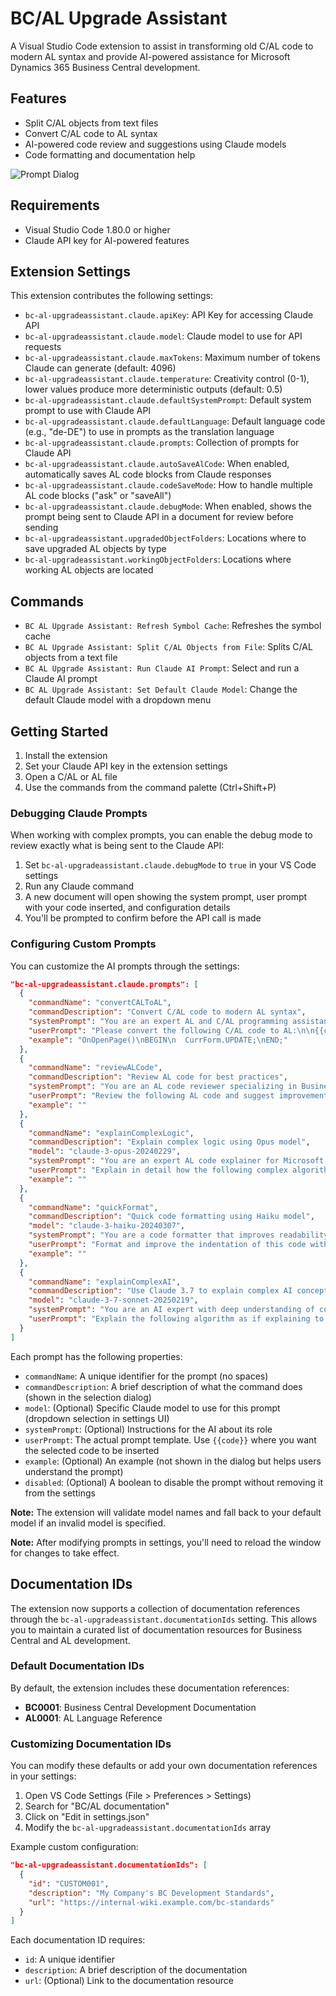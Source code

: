 # BC/AL Upgrade Assistant

A Visual Studio Code extension to assist in transforming old C/AL code to modern AL syntax and provide AI-powered assistance for Microsoft Dynamics 365 Business Central development.

## Features

- Split C/AL objects from text files
- Convert C/AL code to AL syntax
- AI-powered code review and suggestions using Claude models
- Code formatting and documentation help

![Prompt Dialog](https://imgur.com/Fdwiq2K.png)

## Requirements

- Visual Studio Code 1.80.0 or higher
- Claude API key for AI-powered features

## Extension Settings

This extension contributes the following settings:

- `bc-al-upgradeassistant.claude.apiKey`: API Key for accessing Claude API
- `bc-al-upgradeassistant.claude.model`: Claude model to use for API requests
- `bc-al-upgradeassistant.claude.maxTokens`: Maximum number of tokens Claude can generate (default: 4096)
- `bc-al-upgradeassistant.claude.temperature`: Creativity control (0-1), lower values produce more deterministic outputs (default: 0.5)
- `bc-al-upgradeassistant.claude.defaultSystemPrompt`: Default system prompt to use with Claude API
- `bc-al-upgradeassistant.claude.defaultLanguage`: Default language code (e.g., "de-DE") to use in prompts as the translation language
- `bc-al-upgradeassistant.claude.prompts`: Collection of prompts for Claude API
- `bc-al-upgradeassistant.claude.autoSaveAlCode`: When enabled, automatically saves AL code blocks from Claude responses
- `bc-al-upgradeassistant.claude.codeSaveMode`: How to handle multiple AL code blocks ("ask" or "saveAll")
- `bc-al-upgradeassistant.claude.debugMode`: When enabled, shows the prompt being sent to Claude API in a document for review before sending
- `bc-al-upgradeassistant.upgradedObjectFolders`: Locations where to save upgraded AL objects by type
- `bc-al-upgradeassistant.workingObjectFolders`: Locations where working AL objects are located

## Commands

- `BC AL Upgrade Assistant: Refresh Symbol Cache`: Refreshes the symbol cache
- `BC AL Upgrade Assistant: Split C/AL Objects from File`: Splits C/AL objects from a text file
- `BC AL Upgrade Assistant: Run Claude AI Prompt`: Select and run a Claude AI prompt
- `BC AL Upgrade Assistant: Set Default Claude Model`: Change the default Claude model with a dropdown menu

## Getting Started

1. Install the extension
2. Set your Claude API key in the extension settings
3. Open a C/AL or AL file
4. Use the commands from the command palette (Ctrl+Shift+P)

### Debugging Claude Prompts

When working with complex prompts, you can enable the debug mode to review exactly what is being sent to the Claude API:

1. Set `bc-al-upgradeassistant.claude.debugMode` to `true` in your VS Code settings
2. Run any Claude command
3. A new document will open showing the system prompt, user prompt with your code inserted, and configuration details
4. You'll be prompted to confirm before the API call is made

### Configuring Custom Prompts

You can customize the AI prompts through the settings:

```json
"bc-al-upgradeassistant.claude.prompts": [
  {
    "commandName": "convertCALToAL",
    "commandDescription": "Convert C/AL code to modern AL syntax",
    "systemPrompt": "You are an expert AL and C/AL programming assistant. You help developers convert legacy C/AL code to modern AL code for Business Central.",
    "userPrompt": "Please convert the following C/AL code to AL:\n\n{{code}}",
    "example": "OnOpenPage()\nBEGIN\n  CurrForm.UPDATE;\nEND;"
  },
  {
    "commandName": "reviewALCode",
    "commandDescription": "Review AL code for best practices",
    "systemPrompt": "You are an AL code reviewer specializing in Business Central best practices.",
    "userPrompt": "Review the following AL code and suggest improvements for performance and readability:\n\n{{code}}",
    "example": ""
  },
  {
    "commandName": "explainComplexLogic",
    "commandDescription": "Explain complex logic using Opus model",
    "model": "claude-3-opus-20240229",
    "systemPrompt": "You are an expert AL code explainer for Microsoft Dynamics 365 Business Central.",
    "userPrompt": "Explain in detail how the following complex algorithm works:\n\n{{code}}",
    "example": ""
  },
  {
    "commandName": "quickFormat",
    "commandDescription": "Quick code formatting using Haiku model",
    "model": "claude-3-haiku-20240307",
    "systemPrompt": "You are a code formatter that improves readability without changing functionality.",
    "userPrompt": "Format and improve the indentation of this code without changing its functionality:\n\n{{code}}",
    "example": ""
  },
  {
    "commandName": "explainComplexAI",
    "commandDescription": "Use Claude 3.7 to explain complex AI concepts",
    "model": "claude-3-7-sonnet-20250219",
    "systemPrompt": "You are an AI expert with deep understanding of complex algorithms. Explain concepts clearly.",
    "userPrompt": "Explain the following algorithm as if explaining to another developer:\n\n{{code}}"
  }
]
```

Each prompt has the following properties:

- `commandName`: A unique identifier for the prompt (no spaces)
- `commandDescription`: A brief description of what the command does (shown in the selection dialog)
- `model`: (Optional) Specific Claude model to use for this prompt (dropdown selection in settings UI)
- `systemPrompt`: (Optional) Instructions for the AI about its role
- `userPrompt`: The actual prompt template. Use `{{code}}` where you want the selected code to be inserted
- `example`: (Optional) An example (not shown in the dialog but helps users understand the prompt)
- `disabled`: (Optional) A boolean to disable the prompt without removing it from the settings

**Note:** The extension will validate model names and fall back to your default model if an invalid model is specified.

**Note:** After modifying prompts in settings, you'll need to reload the window for changes to take effect.

## Documentation IDs

The extension now supports a collection of documentation references through the `bc-al-upgradeassistant.documentationIds` setting. This allows you to maintain a curated list of documentation resources for Business Central and AL development.

### Default Documentation IDs

By default, the extension includes these documentation references:

- **BC0001**: Business Central Development Documentation
- **AL0001**: AL Language Reference

### Customizing Documentation IDs

You can modify these defaults or add your own documentation references in your settings:

1. Open VS Code Settings (File > Preferences > Settings)
2. Search for "BC/AL documentation"
3. Click on "Edit in settings.json"
4. Modify the `bc-al-upgradeassistant.documentationIds` array

Example custom configuration:

```json
"bc-al-upgradeassistant.documentationIds": [
  {
    "id": "CUSTOM001",
    "description": "My Company's BC Development Standards",
    "url": "https://internal-wiki.example.com/bc-standards"
  }
]
```

Each documentation ID requires:

- `id`: A unique identifier
- `description`: A brief description of the documentation
- `url`: (Optional) Link to the documentation resource
